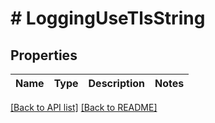 # # LoggingUseTlsString

## Properties

Name | Type | Description | Notes
------------ | ------------- | ------------- | -------------


[[Back to API list]](../../README.md#endpoints) [[Back to README]](../../README.md)
